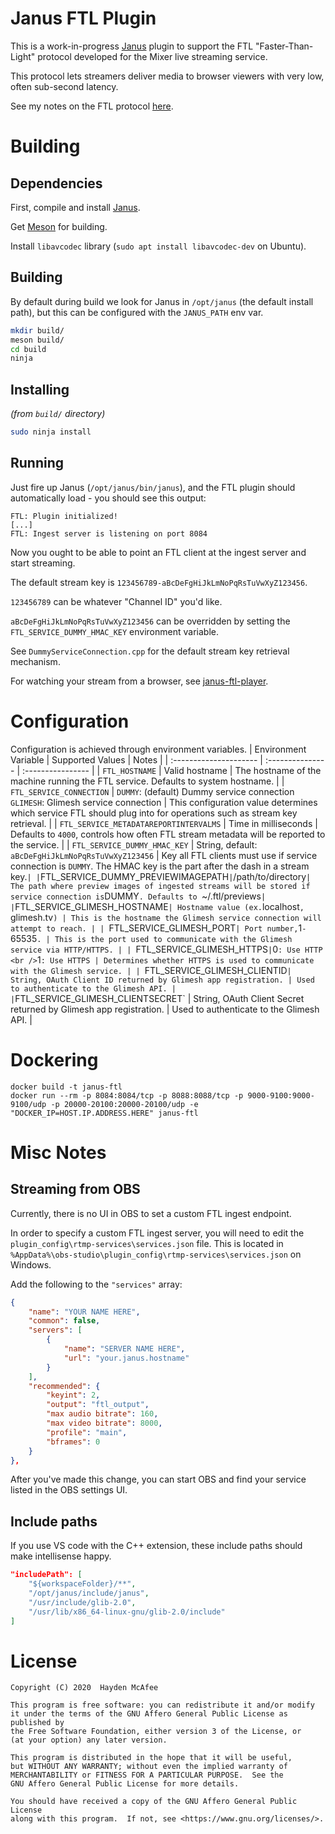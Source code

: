 # Janus FTL Plugin

This is a work-in-progress [Janus](https://github.com/meetecho/janus-gateway) plugin
to support the FTL "Faster-Than-Light" protocol developed for the Mixer live streaming service.

This protocol lets streamers deliver media to browser viewers with very low,
often sub-second latency.

See my notes on the FTL protocol [here](https://hayden.fyi/posts/2020-08-03-Faster-Than-Light-protocol-engineering-notes.html).

# Building

## Dependencies

First, compile and install [Janus](https://github.com/meetecho/janus-gateway).

Get [Meson](https://mesonbuild.com/Getting-meson.html) for building.

Install `libavcodec` library (`sudo apt install libavcodec-dev` on Ubuntu).

## Building

By default during build we look for Janus in `/opt/janus` (the default install path), but this can be configured with the `JANUS_PATH` env var.

```sh
mkdir build/
meson build/
cd build
ninja
```

## Installing

_(from `build/` directory)_

```sh
sudo ninja install
```

## Running

Just fire up Janus (`/opt/janus/bin/janus`), and the FTL plugin should automatically load - you should see this output:

```log
FTL: Plugin initialized!
[...]
FTL: Ingest server is listening on port 8084
```

Now you ought to be able to point an FTL client at the ingest server and start streaming.

The default stream key is `123456789-aBcDeFgHiJkLmNoPqRsTuVwXyZ123456`.

`123456789` can be whatever "Channel ID" you'd like.

`aBcDeFgHiJkLmNoPqRsTuVwXyZ123456` can be overridden by setting the `FTL_SERVICE_DUMMY_HMAC_KEY` environment variable.

See `DummyServiceConnection.cpp` for the default stream key retrieval mechanism.

For watching your stream from a browser, see [janus-ftl-player](https://github.com/Glimesh/janus-ftl-player).

# Configuration

Configuration is achieved through environment variables.
| Environment Variable   | Supported Values | Notes             |
| :--------------------- | :--------------- | :---------------- |
| `FTL_HOSTNAME`         | Valid hostname   | The hostname of the machine running the FTL service. Defaults to system hostname. |
| `FTL_SERVICE_CONNECTION` | `DUMMY`: (default) Dummy service connection <br />`GLIMESH`: Glimesh service connection | This configuration value determines which service FTL should plug into for operations such as stream key retrieval. |
| `FTL_SERVICE_METADATAREPORTINTERVALMS` | Time in milliseconds | Defaults to `4000`, controls how often FTL stream metadata will be reported to the service. |
| `FTL_SERVICE_DUMMY_HMAC_KEY` | String, default: `aBcDeFgHiJkLmNoPqRsTuVwXyZ123456` | Key all FTL clients must use if service connection is `DUMMY`. The HMAC key is the part after the dash in a stream key.` |
| `FTL_SERVICE_DUMMY_PREVIEWIMAGEPATH` | `/path/to/directory` | The path where preview images of ingested streams will be stored if service connection is `DUMMY`. Defaults to `~/.ftl/previews` |
| `FTL_SERVICE_GLIMESH_HOSTNAME` | Hostname value (ex. `localhost`, `glimesh.tv`) | This is the hostname the Glimesh service connection will attempt to reach. |
| `FTL_SERVICE_GLIMESH_PORT` | Port number, `1`-`65535`. | This is the port used to communicate with the Glimesh service via HTTP/HTTPS. |
| `FTL_SERVICE_GLIMESH_HTTPS` | `0`: Use HTTP <br />`1`: Use HTTPS | Determines whether HTTPS is used to communicate with the Glimesh service. |
| `FTL_SERVICE_GLIMESH_CLIENTID` | String, OAuth Client ID returned by Glimesh app registration. | Used to authenticate to the Glimesh API. |
| `FTL_SERVICE_GLIMESH_CLIENTSECRET` | String, OAuth Client Secret returned by Glimesh app registration. | Used to authenticate to the Glimesh API. |

# Dockering

    docker build -t janus-ftl
    docker run --rm -p 8084:8084/tcp -p 8088:8088/tcp -p 9000-9100:9000-9100/udp -p 20000-20100:20000-20100/udp -e "DOCKER_IP=HOST.IP.ADDRESS.HERE" janus-ftl

# Misc Notes

## Streaming from OBS

Currently, there is no UI in OBS to set a custom FTL ingest endpoint.

In order to specify a custom FTL ingest server, you will need to edit the `plugin_config\rtmp-services\services.json` file. This is located in `%AppData%\obs-studio\plugin_config\rtmp-services\services.json` on Windows.

Add the following to the `"services"` array:

```json
{
    "name": "YOUR NAME HERE",
    "common": false,
    "servers": [
        {
            "name": "SERVER NAME HERE",
            "url": "your.janus.hostname"
        }
    ],
    "recommended": {
        "keyint": 2,
        "output": "ftl_output",
        "max audio bitrate": 160,
        "max video bitrate": 8000,
        "profile": "main",
        "bframes": 0
    }
},
```

After you've made this change, you can start OBS and find your service listed in the OBS settings UI.

## Include paths

If you use VS code with the C++ extension, these include paths should make intellisense happy.

```json
"includePath": [
    "${workspaceFolder}/**",
    "/opt/janus/include/janus",
    "/usr/include/glib-2.0",
    "/usr/lib/x86_64-linux-gnu/glib-2.0/include"
]
```

# License

```
Copyright (C) 2020  Hayden McAfee

This program is free software: you can redistribute it and/or modify
it under the terms of the GNU Affero General Public License as published by
the Free Software Foundation, either version 3 of the License, or
(at your option) any later version.

This program is distributed in the hope that it will be useful,
but WITHOUT ANY WARRANTY; without even the implied warranty of
MERCHANTABILITY or FITNESS FOR A PARTICULAR PURPOSE.  See the
GNU Affero General Public License for more details.

You should have received a copy of the GNU Affero General Public License
along with this program.  If not, see <https://www.gnu.org/licenses/>.
```
